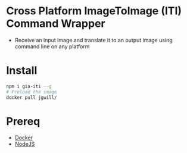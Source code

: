 # Cross Platform ImageToImage (ITI) Command Wrapper

* Receive an input image and translate it to an output image using command line on any platform

# Install 

```sh
npm i gia-iti --g
# Preload the image
docker pull jgwill/
```


# Prereq

* [Docker](https://www.docker.com/get-started?)
* [NodeJS](https://nodejs.org/en/download/)


